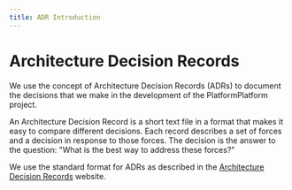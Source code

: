 ```yaml
---
title: ADR Introduction
---
```

# Architecture Decision Records

We use the concept of Architecture Decision Records (ADRs) to document the decisions that we make in the development of the PlatformPlatform project.

An Architecture Decision Record is a short text file in a format that makes it easy to compare different decisions. Each record describes a set of forces and a decision in response to those forces. The decision is the answer to the question: "What is the best way to address these forces?"

We use the standard format for ADRs as described in the [Architecture Decision Records](https://adr.github.io/) website.